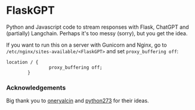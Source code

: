 # FlaskGPT

Python and Javascript code to stream responses with Flask, ChatGPT and (partially) Langchain. Perhaps it's too messy (sorry), but you get the idea. 

If you want to run this on a server with Gunicorn and Nginx, go to `/etc/nginx/sites-available/<FlaskGPT>` and set `proxy_buffering off`:

```
location / {
                proxy_buffering off;
        }
```

### Acknowledgements
Big thank you to [oneryalcin](https://gist.github.com/oneryalcin/2921408da70266aa61f9c40cb2973865) and [python273](https://gist.github.com/python273/563177b3ad5b9f74c0f8f3299ec13850) for their ideas.
